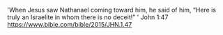 'When Jesus saw Nathanael coming toward him, he said of him, “Here is truly an Israelite in whom there is no deceit!” '
John 1:47
https://www.bible.com/bible/2015/JHN.1.47